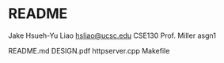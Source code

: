 # README

Jake Hsueh-Yu Liao
hsliao@ucsc.edu
CSE130
Prof. Miller
asgn1

README.md
DESIGN.pdf
httpserver.cpp
Makefile

